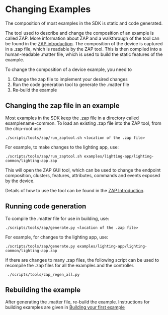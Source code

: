 # Changing Examples

The composition of most examples in the SDK is static and code generated.

The tool used to describe and change the composition of an example is called
ZAP. More information about ZAP and a walkthrough of the tool can be found in
the [ZAP introduction](./zap.md). The composition of the device is captured in a
.zap file, which is readable by the ZAP tool. This is then compiled into a
human-readable .matter file, which is used to build the static features of the
example.

To change the composition of a device example, you need to

1. Change the zap file to implement your desired changes
2. Run the code generation tool to generate the .matter file
3. Re-build the example

## Changing the zap file in an example

Most examples in the SDK keep the .zap file in a directory called
examplename-common. To load an existing .zap file into the ZAP tool, from the
chip-root use

```
./scripts/tools/zap/run_zaptool.sh <location of the .zap file>
```

For example, to make changes to the lighting app, use:

```
./scripts/tools/zap/run_zaptool.sh examples/lighting-app/lighting-common/lighting-app.zap
```

This will open the ZAP GUI tool, which can be used to change the endpoint
composition, clusters, features, attributes, commands and events exposed by the
device.

Details of how to use the tool can be found in the [ZAP Introduction](./zap.md).

## Running code generation

To compile the .matter file for use in building, use:

```
./scripts/tools/zap/generate.py <location of the .zap file>
```

For example, for changes to the lighting app, use:

```
./scripts/tools/zap/generate.py examples/lighting-app/lighting-common/lighting-app.zap
```

If there are changes to many .zap files, the following script can be used to
recompile the .zap files for all the examples and the controller.

```
 ./scripts/tools/zap_regen_all.py
```

## Rebuilding the example

After generating the .matter file, re-build the example. Instructions for
building examples are given in [Building your first example](./first_example.md)

